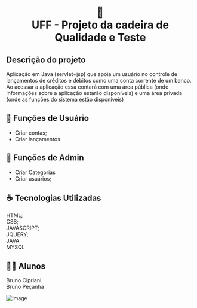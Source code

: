 <h1 align="center">
📄<br>UFF -  Projeto da cadeira de Qualidade e Teste 
</h1>

## Descrição do projeto

Aplicação em Java (servlet+jsp) que apoia um usuário 
no controle de lançamentos de créditos e débitos como uma conta corrente 
de um banco. Ao acessar a aplicação essa contará com uma área pública 
(onde informações sobre a aplicação estarão disponíveis) e uma área privada 
(onde as funções do sistema estão disponíveis)

## 🚧 Funções de Usuário

- Criar contas;
- Criar lançamentos

## 🚧 Funções de Admin

- Criar Categorias
- Criar usuários;

## ☕ Tecnologias Utilizadas

HTML; <br />
CSS; <br />
JAVASCRIPT; <br />
JQUERY; <br />
JAVA <br />
MYSQL<br />


## 🧑‍💻 Alunos

Bruno Cipriani <br />
Bruno Peçanha <br />


![image](https://user-images.githubusercontent.com/34428627/148169220-281ccab1-aa57-4ee2-8dc8-56521a99e601.png)
